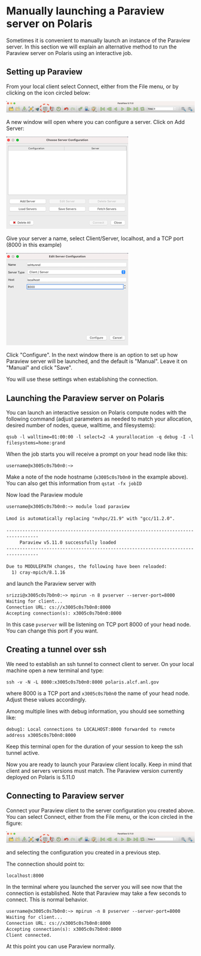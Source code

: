 # Manually launching a Paraview server on Polaris

Sometimes it is convenient to manually launch an instance of the Paraview server. In this section we will explain an alternative method to run the Paraview server on Polaris using an interactive job.

## Setting up Paraview 

From your local client select Connect, either from the File menu, or by clicking on the icon circled below:

![Connect icon](images/connect-icon.png) 

A new window will open where you can configure a server. Click on Add Server:

![Choose server](images/choose-server.png)

Give your server a name, select Client/Server, localhost, and a TCP port (8000 in this example)

![Edit server](images/edit-server.png)

Click "Configure". In the next window there is an option to set up how Paraview server will be launched, and the default is "Manual". Leave it on "Manual" and click "Save".

You will use these settings when establishing the connection.

## Launching the Paraview server on Polaris

You can launch an interactive session on Polaris compute nodes with the following command (adjust parameters as needed to match your allocation, desired number of nodes, queue, walltime, and filesystems):

```shell
qsub -l walltime=01:00:00 -l select=2 -A yourallocation -q debug -I -l filesystems=home:grand
```

When the job starts you will receive a prompt on your head node like this:

```
username@x3005c0s7b0n0:~>
```

Make a note of the node hostname (`x3005c0s7b0n0` in the example above). You can also get this information from `qstat -fx jobID`


Now load the Paraview module

```
username@x3005c0s7b0n0:~> module load paraview

Lmod is automatically replacing "nvhpc/21.9" with "gcc/11.2.0".

----------------------------------------------------------------------------------
     Paraview v5.11.0 successfully loaded
----------------------------------------------------------------------------------

Due to MODULEPATH changes, the following have been reloaded:
  1) cray-mpich/8.1.16
```

and launch the Paraview server with

```
srizzi@x3005c0s7b0n0:~> mpirun -n 8 pvserver --server-port=8000
Waiting for client...
Connection URL: cs://x3005c0s7b0n0:8000
Accepting connection(s): x3005c0s7b0n0:8000
```

In this case `pvserver` will be listening on TCP port 8000 of your head node. You can change this port if you want.

## Creating a tunnel over ssh

We need to establish an ssh tunnel to connect client to server. On your local machine open a new terminal and type:

```
ssh -v -N -L 8000:x3005c0s7b0n0:8000 polaris.alcf.anl.gov
```

where 8000 is a TCP port and `x3005c0s7b0n0` the name of your head node. Adjust these values accordingly.

Among multiple lines with debug information,  you should see something like:

```
debug1: Local connections to LOCALHOST:8000 forwarded to remote address x3005c0s7b0n0:8000
```

Keep this terminal open for the duration of your session to keep the ssh tunnel active.

Now you are ready to launch your Paraview client locally. Keep in mind that client and servers versions must match. The Paraview version currently deployed on Polaris is 5.11.0

## Connecting to Paraview server

Connect your Paraview client to the server configuration you created above. You can select Connect, either from the File menu, or the icon circled in the figure:

![Connect icon](images/connect-icon.png)  

and selecting the configuration you created in a previous step.

The connection should point to:

```
localhost:8000
```

In the terminal where you launched the server you will see now that the connection is established. Note that Paraview may take a few seconds to connect. This is normal behavior.

```
username@x3005c0s7b0n0:~> mpirun -n 8 pvserver --server-port=8000
Waiting for client...
Connection URL: cs://x3005c0s7b0n0:8000
Accepting connection(s): x3005c0s7b0n0:8000
Client connected.
```

At this point you can use Paraview normally.






